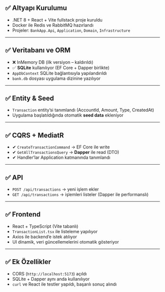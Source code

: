 ## ✅ Altyapı Kurulumu

* .NET 8 + React + Vite fullstack proje kuruldu
* Docker ile Redis ve RabbitMQ hazırlandı
* Projeler: `BankApp.Api`, `Application`, `Domain`, `Infrastructure`

---

## ✅ Veritabanı ve ORM

* ❌ InMemory DB (ilk versiyon – kaldırıldı)
* ✅ **SQLite** kullanılıyor (EF Core + Dapper birlikte)
* `AppDbContext` SQLite bağlantısıyla yapılandırıldı
* `bank.db` dosyası uygulama dizinine yazılıyor

---

## ✅ Entity & Seed

* `Transaction` entity’si tanımlandı (AccountId, Amount, Type, CreatedAt)
* Uygulama başlatıldığında otomatik **seed data** ekleniyor

---

## ✅ CQRS + MediatR

* ✔ `CreateTransactionCommand` → EF Core ile write
* ✔ `GetAllTransactionsQuery` → **Dapper** ile read (DTO)
* ✔ Handler’lar Application katmanında tanımlandı

---

## ✅ API

* `POST /api/transactions` → yeni işlem ekler
* `GET /api/transactions` → işlemleri listeler (Dapper ile performanslı)

---

## ✅ Frontend

* React + TypeScript (Vite tabanlı)
* `TransactionList.tsx` ile listeleme yapılıyor
* Axios ile backend’e istek atılıyor
* UI dinamik, veri güncellemelerini otomatik gösteriyor

---

## ✅ Ek Özellikler

* CORS (`http://localhost:5173`) açıldı
* SQLite + Dapper aynı anda kullanılıyor
* `curl` ve React ile testler yapıldı, başarılı sonuç alındı